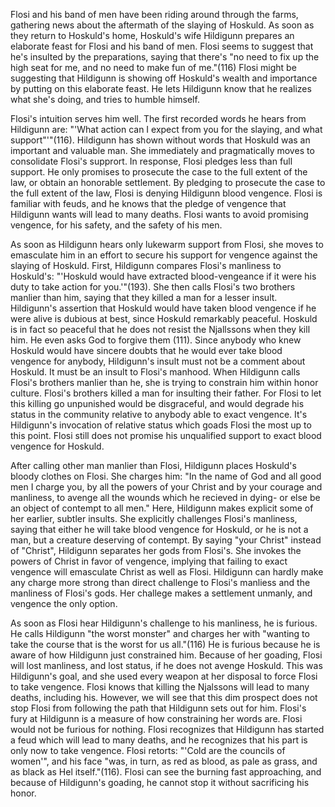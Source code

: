 Flosi and his band of men have been riding around through the farms, gathering news about the aftermath of the slaying of Hoskuld. As soon as they return to Hoskuld's home, Hoskuld's wife Hildigunn prepares an elaborate feast for Flosi and his band of men. Flosi seems to suggest that he's insulted by the preparations, saying that there's "no need to fix up the high seat for me, and no need to make fun of me."(116) Flosi might be suggesting that Hildigunn is showing off Hoskuld's wealth and importance by putting on this elaborate feast.  He lets Hildigunn know that he realizes what she's doing, and tries to humble himself.

Flosi's intuition serves him well. The first recorded words he hears from Hildigunn are: "'What action can I expect from you for the slaying, and what support"'"(116). Hildigunn has shown without words that Hoskuld was an important and valuable man.  She immediately and pragmatically moves to consolidate Flosi's supprort. In response, Flosi pledges less than full support.  He only promises to prosecute the case to the full extent of the law, or obtain an honorable settlement. By pledging to prosecute the case to the full extent of the law, Flosi is denying Hildigunn blood vengence.  Flosi is familiar with feuds, and he knows that the pledge of vengence that Hildigunn wants will lead to many deaths.  Flosi wants to avoid promising vengence, for his safety, and the safety of his men.

As soon as Hildigunn hears only lukewarm support from Flosi, she moves to emasculate him in an effort to secure his support for vengence against the slaying of Hoskuld. First, Hildigunn compares Flosi's manliness to Hoskuld's: "'Hoskuld would have extracted blood-vengeance if it were his duty to take action for you.'"(193).  She then calls Flosi's two brothers manlier than him, saying that they killed a man for a lesser insult. Hildigunn's assertion that Hoskuld would have taken blood vengence if he were alive is dubious at best, since Hoskuld remarkably peaceful.  Hoskuld is in fact so peaceful that he does not resist the Njallssons when they kill him.  He even asks God to forgive them (111).  Since anybody who knew Hoskuld would have sincere doubts that he would ever take blood vengence for anybody, Hildigunn's insult must not be a comment about Hoskuld.  It must be an insult to Flosi's manhood. When Hildigunn calls Flosi's brothers manlier than he, she is trying to constrain him within honor culture.  Flosi's brothers killed a man for insulting their father.  For Flosi to let this killing go unpunished would be disgraceful, and would degrade his status in the community relative to anybody able to exact vengence.  It's Hildigunn's invocation of relative status which goads Flosi the most up to this point.  Flosi still does not promise his unqualified support to exact blood vengence for Hoskuld.

After calling other man manlier than Flosi, Hildigunn places Hoskuld's bloody clothes on Flosi.  She charges him: "In the name of God and all good men I charge you, by all the powers of your Christ and by your courage and manliness, to avenge all the wounds which he recieved in dying- or else be an object of contempt to all men." Here, Hildigunn makes explicit some of her earlier, subtler insults.  She explicitly challenges Flosi's manliness, saying that either he will take blood vengence for Hoskuld, or he is not a man, but a creature deserving of contempt. By saying "your Christ" instead of "Christ", Hildigunn separates her gods from Flosi's.  She invokes the powers of Christ in favor of vengence, implying that failing to exact vengence will emasculate Christ as well as Flosi.  Hildigunn can hardly make any charge more strong than direct challenge to Flosi's manliess and the manliness of Flosi's gods.  Her challege makes a settlement unmanly, and vengence the only option.

As soon as Flosi hear Hildigunn's challenge to his manliness, he is furious.  He calls Hildigunn "the worst monster" and charges her with "wanting to take the course that is the worst for us all."(116) He is furious because he is aware of how Hildigunn just constrained him.  Because of her goading, Flosi will lost manliness, and lost status, if he does not avenge Hoskuld.  This was Hildigunn's goal, and she used every weapon at her disposal to force Flosi to take vengence.  Flosi knows that killing the Njalssons will lead to many deaths, including his. However, we will see that this dim prospect does not stop Flosi from following the path that Hildigunn sets out for him. Flosi's fury at Hildigunn is a measure of how constraining her words are.  Flosi would not be furious for nothing.  Flosi recognizes that Hildigunn has started a feud which will lead to many deaths, and he recognizes that his part is only now to take vengence. Flosi retorts: "'Cold are the councils of women'", and his face "was, in turn, as red as blood, as pale as grass, and as black as Hel itself."(116).  Flosi can see the burning fast approaching, and because of Hildigunn's goading, he cannot stop it without sacrificing his honor.  
